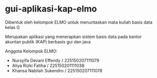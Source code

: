 # gui-aplikasi-kap-elmo
Dibentuk oleh kelompok ELMO untuk menuntaskan mata kuliah basis data kelas G

Merupakan aplikasi yang menerapkan sistem basis data pada kantor akuntan publik (KAP) berbasis gui dan java

Anggota Kelompok ELMO:
- Nursyifa Devani Effendy / 225150207111079
- Aliya Rizki Fatiha / 225150201111038
- Khansa Nabilah Sukendro / 225150207111078
